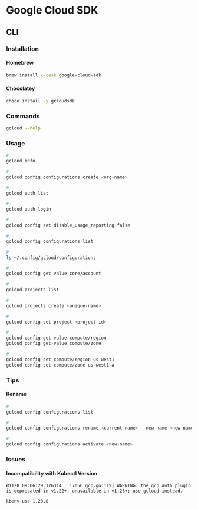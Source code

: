 # Google Cloud SDK

## CLI

### Installation

#### Homebrew

```sh
brew install --cask google-cloud-sdk
```

#### Chocolatey

```sh
choco install -y gcloudsdk
```

### Commands

```sh
gcloud --help
```

### Usage

```sh
#
gcloud info

#
gcloud config configurations create <org-name>

#
gcloud auth list

#
gcloud auth login

#
gcloud config set disable_usage_reporting false

#
gcloud config configurations list

#
ls ~/.config/gcloud/configurations

#
gcloud config get-value core/account

#
gcloud projects list

#
gcloud projects create <unique-name>

#
gcloud config set project <project-id>

#
gcloud config get-value compute/region
gcloud config get-value compute/zone

#
gcloud config set compute/region us-west1
gcloud config set compute/zone us-west1-a
```

<!--
#
gcloud config set run/region <region>

#
gcloud auth configure-docker

#
gcloud beta container clusters create 'model-mgmt' \
  --cluster-version '1.12.8-gke.10' \
  --zone 'us-central1-a' \
  --machine-type 'n1-standard-2' \
  --image-type 'COS' \
  --disk-size '10' \
  --network 'default'

#
gcloud beta container clusters list

#
gcloud beta container clusters delete 'model-mgmt' --zone 'us-central1-a'
-->

### Tips

#### Rename

```sh
#
gcloud config configurations list

#
gcloud config configurations rename <current-name> --new-name <new-name>

#
gcloud config configurations activate <new-name>
```

### Issues

#### Incompatibility with Kubectl Version

```log
W1128 09:06:29.176314   17056 gcp.go:119] WARNING: the gcp auth plugin is deprecated in v1.22+, unavailable in v1.26+; use gcloud instead.
```

```sh
kbenv use 1.23.8
```
